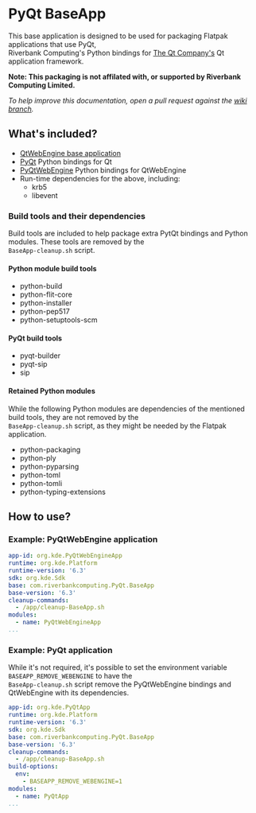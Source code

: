 # PyQt BaseApp

This base application is designed to be used for packaging Flatpak applications that use PyQt,  
Riverbank Computing's Python bindings for [The Qt Company's](https://www.qt.io/) Qt application framework.

**Note: This packaging is not affilated with, or supported by Riverbank Computing Limited.**

*To help improve this documentation, open a pull request against the [wiki branch](https://github.com/flathub/com.riverbankcomputing.PyQt.BaseApp/tree/wiki).*

## What's included?

* [QtWebEngine base application](https://github.com/flathub/io.qt.qtwebengine.BaseApp)
* [PyQt](https://riverbankcomputing.com/software/pyqt/) Python bindings for Qt
* [PyQtWebEngine](https://riverbankcomputing.com/software/pyqtwebengine) Python bindings for QtWebEngine
* Run-time dependencies for the above, including:
  * krb5
  * libevent

### Build tools and their dependencies

Build tools are included to help package extra PytQt bindings and Python modules. These tools are removed by the  
`BaseApp-cleanup.sh` script.

#### Python module build tools

* python-build
* python-flit-core
* python-installer
* python-pep517
* python-setuptools-scm

#### PyQt build tools

* pyqt-builder
* pyqt-sip
* sip

#### Retained Python modules

While the following Python modules are dependencies of the mentioned build tools, they are not removed by the  
`BaseApp-cleanup.sh` script, as they might be needed by the Flatpak application.

* python-packaging
* python-ply
* python-pyparsing
* python-toml
* python-tomli
* python-typing-extensions

## How to use?

### Example: PyQtWebEngine application

```yaml
app-id: org.kde.PyQtWebEngineApp
runtime: org.kde.Platform
runtime-version: '6.3'
sdk: org.kde.Sdk
base: com.riverbankcomputing.PyQt.BaseApp
base-version: '6.3'
cleanup-commands:
  - /app/cleanup-BaseApp.sh
modules:
  - name: PyQtWebEngineApp
...
```

### Example: PyQt application

While it's not required, it's possible to set the environment variable `BASEAPP_REMOVE_WEBENGINE` to have the  
`BaseApp-cleanup.sh` script remove the PyQtWebEngine bindings and QtWebEngine with its dependencies.

```yaml
app-id: org.kde.PyQtApp
runtime: org.kde.Platform
runtime-version: '6.3'
sdk: org.kde.Sdk
base: com.riverbankcomputing.PyQt.BaseApp
base-version: '6.3'
cleanup-commands:
  - /app/cleanup-BaseApp.sh
build-options:
  env:
    - BASEAPP_REMOVE_WEBENGINE=1
modules:
  - name: PyQtApp
...
```
